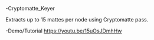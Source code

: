 -Cryptomatte_Keyer

Extracts up to 15 mattes per node using Cryptomatte pass.

-Demo/Tutorial
https://youtu.be/15uOsJDmhHw
